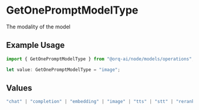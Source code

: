 # GetOnePromptModelType

The modality of the model

## Example Usage

```typescript
import { GetOnePromptModelType } from "@orq-ai/node/models/operations";

let value: GetOnePromptModelType = "image";
```

## Values

```typescript
"chat" | "completion" | "embedding" | "image" | "tts" | "stt" | "rerank" | "moderations" | "vision"
```